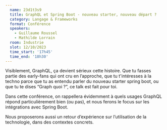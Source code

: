 ```yaml
---
  name: 23d1t3s9
  title: GraphQL et Spring Boot - nouveau starter, nouveau départ ?
  category: Langage & Frameworks
  format: Conférence
  speakers: 
    - Guillaume Roussel
    - Mathilde Lorrain
  room: Industrie
  slot: 12/10/2023
  time_start: '17h45'
  time_end: '18h30'
---
```

Visiblement, GraphQL, ça devient sérieux cette histoire. Que tu fasses partie des early-fans qui ont cru en l’approche, que tu t'intéresses à la techno parce que tu as entendu parler du nouveau starter spring boot, ou que tu te dises “Graph quoi ?”, ce talk est fait pour toi. 

Dans cette conférence, on rappellera évidemment à quels usages GraphQL répond particulièrement bien (ou pas), et nous ferons le focus sur les intégrations avec Spring Boot.

Nous proposerons aussi un retour d’expérience sur l’utilisation de la technologie, dans des contextes concrets.


